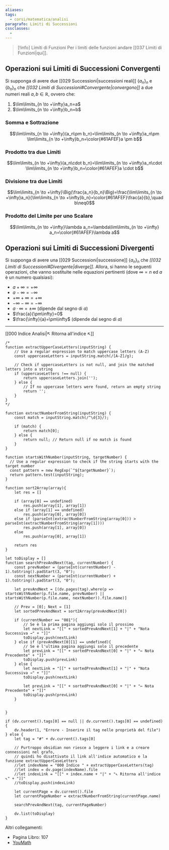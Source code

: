 ```yaml
---
aliases: 
tags:
  - corsi/matematica/analisi
paragrafo: Limiti di Successioni
cssclasses:
  - 
---
```

> [!info] Limiti di Funzioni
> Per i limiti delle funzioni andare [[037 Limiti di Funzioni|qui]].

## Operazioni sui Limiti di Successioni Convergenti
Si supponga di avere due [[029 Successioni|successioni reali]] $\{a_n\}_n$ e $\{b_n\}_n$ che *[[032 Limiti di Successioni#Convergente|convergono]]* a due numeri reali $a, b\in\mathbb{R}$, ovvero che:
1. $\lim\limits_{n \to +\infty}a_n=a$
2. $\lim\limits_{n \to +\infty}b_n=b$

### Somma e Sottrazione
$$\lim\limits_{n \to +\infty}(a_n\pm b_n)=\lim\limits_{n \to +\infty}a_n\pm \lim\limits_{n \to +\infty}b_n=\color{#61AFEF}a \pm b$$

### Prodotto tra due Limiti 
$$\lim\limits_{n \to +\infty}(a_n\cdot b_n)=\lim\limits_{n \to +\infty}a_n\cdot \lim\limits_{n \to +\infty}b_n=\color{#61AFEF}a \cdot b$$

### Divisione tra due Limiti
$$\lim\limits_{n \to +\infty}\Big(\frac{a_n}{b_n}\Big)=\frac{\lim\limits_{n \to +\infty}a_n}{\lim\limits_{n \to +\infty}b_n}=\color{#61AFEF}\frac{a}{b},\quad b\neq0$$

### Prodotto del Limite per uno Scalare
$$\lim\limits_{n \to +\infty}\lambda a_n=\lambda\lim\limits_{n \to +\infty} a_n=\color{#61AFEF}\lambda a$$

## Operazioni sui Limiti di Successioni Divergenti
Si supponga di avere una [[029 Successioni|successione]] $\{a_n\}_n$ che *[[032 Limiti di Successioni#Divergente|diverge]]*. Allora, si hanno le seguenti operazioni, che vanno sostituite nelle equazioni pertinenti (dove $\infty=n$ ed $a$ è un numero qualsiasi):
- $a+\infty=+\infty$
- $a-\infty=-\infty$
- $+\infty+\infty=+\infty$
- $-\infty-\infty=-\infty$
- $a\cdot \infty=\pm\infty$ (dipende dal segno di $a$)
- $\frac{a}{\pm\infty}=0$
- $\frac{\infty}{a}=\pm\infty$ (dipende dal segno di $a$)


___
[[000 Indice Analisi|↖ Ritorna all'indice ↖]]

```dataviewjs
/*
function extractUpperCaseLetters(inputString) {
	// Use a regular expression to match uppercase letters (A-Z)
	const uppercaseLetters = inputString.match(/[A-Z]/g);
	
	// Check if uppercaseLetters is not null, and join the matched letters into a string
	if (uppercaseLetters !== null) {
		return uppercaseLetters.join('');
	} else {
	    // If no uppercase letters were found, return an empty string
	    return '';
	}
}
*/

function extractNumberFromString(inputString) {
	const match = inputString.match(/^\d{3}/);
	
	if (match) {
		return match[0];
	} else {
		return null; // Return null if no match is found
	}
}

function startsWithNumber(inputString, targetNumber) {
  // Use a regular expression to check if the string starts with the target number
  const pattern = new RegExp(`^${targetNumber}`);
  return pattern.test(inputString);
}

function sort2Array(array){
	let res = []
	
	if (array[0] == undefined)
		res.push(array[1], array[1])
	else if (array[1] == undefined)
		res.push(array[0], array[0])
	else if (parseInt(extractNumberFromString(array[0])) > parseInt(extractNumberFromString(array[1])))
		res.push(array[1], array[0])
	else
		res.push(array[0], array[1])
	
	return res
}

let toDisplay = []
function searchPrevAndNext(tag, currentNumber) {
	const prevNumber = (parseInt(currentNumber) - 1).toString().padStart(3, "0");
	const nextNumber = (parseInt(currentNumber) + 1).toString().padStart(3, "0");
	
	let prevAndNext = [(dv.pages(tag).where(p => startsWithNumber(p.file.name, prevNumber) || startsWithNumber(p.file.name, nextNumber)).file.name)]
	
	// Prev = [0]; Next = [1]
	let sortedPrevAndNext = sort2Array(prevAndNext[0])
	
	if (currentNumber == "001"){ 
		// Se è la prima pagina aggiungi solo il prossimo
		let nextLink = "[[" + sortedPrevAndNext[1] + "|" + "Nota Successiva →" + "]]"
		toDisplay.push(nextLink)
	} else if (prevAndNext[0][1] == undefined){
		// Se è l'ultima pagina aggiungi solo il precedente
		let prevLink = "[[" + sortedPrevAndNext[0] + "|" + "← Nota Precedente" + "]]"
		toDisplay.push(prevLink)
	} else {
		let nextLink = "[[" + sortedPrevAndNext[1] + "|" + "Nota Successiva →" + "]]"
		toDisplay.push(nextLink)
		
		let prevLink = "[[" + sortedPrevAndNext[0] + "|" + "← Nota Precedente" + "]]"
		toDisplay.push(prevLink)
	}
	
	
}

if (dv.current().tags[0] == null || dv.current().tags[0] == undefined){
	dv.header(1, "Errore - Inserire il tag nelle proprietà del file")
} else {
	let tag = "#" + dv.current().tags[0]

	// Purtroppo obsidian non riesce a leggere i link e a creare connessioni nel grafo,
	// quindi ho disattivato il link all'indice automatico e la funzione extractUpperCaseLetters
	//let indexName = "000 Indice " + extractUpperCaseLetters(tag)
	//let index = dv.page(indexName).file
	//let indexLink = "[[" + index.name + "|" + "↖ Ritorna all'indice ↖" + "]]"
	//toDisplay.push(indexLink)
	
	let currentPage = dv.current().file
	let currentPageNumber = extractNumberFromString(currentPage.name)
	
	searchPrevAndNext(tag, currentPageNumber)
	
	dv.list(toDisplay)
}
```

Altri collegamenti: 
- Pagina Libro: 107
- [YouMath](https://www.youmath.it/lezioni/analisi-matematica/successioni/425-algebra-dei-limiti-di-successioni-parte-2.html)
